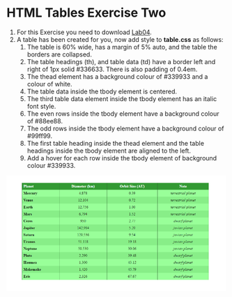 # HTML Tables Exercise Two

1. For this Exercise you need to download [Lab04](archives/Lab04.zip).
2. A table has been created for you, now add style to **table.css** as follows:
   1. The table is 60% wide, has a margin of 5%  auto, and the table the borders are collapsed.
   2. The table headings (th), and table data (td) have a border left and right of 1px solid #336633. There is also padding of 0.4em.
   3. The thead element has a background colour of #339933 and a colour of white.
   4. The table data inside the tbody element is centered.
   5. The third table data element inside the tbody element has an italic font style.
   6. The even rows inside the tbody element have a background colour of #88ee88.
   7. The odd rows inside the tbody element have a background colour of #99ff99.
   8. The first table heading inside the thead element and the table headings inside the tbody element are aligned to the left.
   9. Add a hover for each row inside the tbody element of background colour #339933.

![](img/screen4.png)
